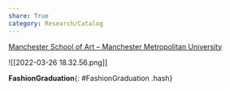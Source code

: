 ```yaml
---
share: True
category: Research/Catalog
---
```

[Manchester School of Art – Manchester Metropolitan University](https://www.art.mmu.ac.uk/)

![[2022-03-26 18.32.56.png]]

**FashionGraduation**{: #FashionGraduation .hash}  
